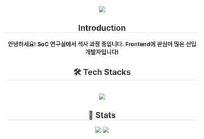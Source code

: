 <div align= "center">
    <img src="https://capsule-render.vercel.app/api?type=slice&color=gradient&height=180&text=Hello%20&animation=&fontColor=000000&fontSize=40&fontAllign=40&fontAlignY=40&rotate=12" />
    </div>
    <div align= "center"> 
    <h2 style="border-bottom: 1px solid #d8dee4; color: #282d33;"> Introduction </h2>  
    <div style="font-weight: 700; font-size: 15px; text-align: center; color: #282d33;"> 안녕하세요! SoC 연구실에서 석사 과정 중입니다. Frontend에 관심이 많은 신입 개발자입니다! </div> 
    </div>
    <div align= "center">
    <h2 style="border-bottom: 1px solid #d8dee4; color: #282d33;"> 🛠️ Tech Stacks </h2> <br> 
    <div style="margin: 0 auto; text-align: center;" align= "center"> <img src="https://img.shields.io/badge/C-A8B9CC?style=plastic&logo=C&logoColor=white">
          </div>
    </div>
    <div align= "center"> 
    <h2 style="border-bottom: 1px solid #d8dee4; color: #282d33;"> 🏅 Stats </h2> <div align= "center"> <img src="https://github-readme-stats.vercel.app/api?username=Luque4503&bg_color=60,ab5f96,214f47&title_color=000000&text_color=000000"
         /> <img src="https://github-readme-stats.vercel.app/api/top-langs/?username=Luque4503&layout=compact&bg_color=60,ab5f96,214f47&title_color=000000&text_color=000000"
           /> </div> 
    </div>
    
